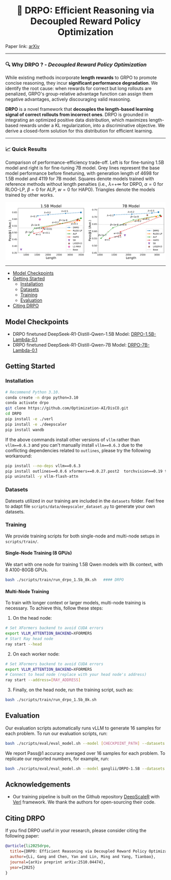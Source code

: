 <h1 align="center">🚀 DRPO: Efficient Reasoning via Decoupled Reward Policy Optimization</h1>


Paper link: [arXiv](https://arxiv.org/abs/2510.04474)




---


### 🔍 Why **DRPO ?** - *Decoupled Reward Policy Optimization* 

While existing methods incorporate **length rewards** to GRPO to promote concise reasoning, they incur **significant performance degradation**. We identify the root cause: when rewards for correct but long rollouts are penalized, GRPO's group-relative advantage function can assign them negative advantages, actively discouraging valid reasoning. 

**DRPO** is a novel framework that **decouples the length-based learning signal of correct rollouts from incorrect ones**. DRPO is grounded in integrating an optimized positive data distribution, which maximizes length-based rewards under a KL regularization, into a discriminative objective. We derive a closed-form solution for this distribution for efficient learning.

---

### 📈 Quick Results


Comparison of performance-efficiency trade-off.  Left is for fine-tuning 1.5B model and right is for fine-tuning 7B model. Grey lines represent the base model performance before finetuning, with generation length of 4698 for 1.5B model and 4119 for 7B model. Squares denote models trained with reference methods without length penalties (i.e., $\lambda$=+$\infty$ for DRPO, $\alpha=0$ for RLOO-LP, $\beta=0$ for ALP, $w=0$ for HAPO). Triangles denote the models trained by other works. 

<p align="center"><img alt="Comparison with baselines on 1.5B model" src="./assets/comp.png" width="800"/></p>


---

- [Model Checkpoints](#model-checkpoints)
- [Getting Started](#getting-started)
    - [Installation](#installation)
    - [Datasets](#datasets)
    - [Training](#training)
    - [Evaluation](#evaluation)
- [Citing DRPO](#citing-DRPO)


## Model Checkpoints
- DRPO finetuned DeepSeek-R1-Distill-Qwen-1.5B Model: [DRPO-1.5B-Lambda-0.1](https://huggingface.co/ganglii/DRPO-1.5B)
- DRPO finetuned DeepSeek-R1-Distill-Qwen-7B Model: [DRPO-7B-Lambda-0.1](https://huggingface.co/ganglii/DRPO-7B)



## Getting Started
### Installation
```bash
# Recommend Python 3.10.
conda create -n drpo python=3.10
conda activate drpo
git clone https://github.com/Optimization-AI/DisCO.git
cd DRPO
pip install -e ./verl
pip install -e ./deepscaler
pip install wandb
```

If the above commands install other versions of `vllm` rather than `vllm==0.6.3` and you can't manually install `vllm==0.6.3` due to the conflicting dependencies related to `outlines`, please try the following workaround:
```bash
pip install --no-deps vllm==0.6.3
pip install outlines==0.0.6 xformers==0.0.27.post2  torchvision==0.19 torch==2.4.0 lm-format-enforcer==0.10.6 gguf==0.10.0 pyzmq partial-json-parser msgspec mistral-common 
pip uninstall -y vllm-flash-attn
```
### Datasets

Datesets utilized in our training are included in the `datasets` folder. Feel free to adapt  file `scripts/data/deepscaler_dataset.py` to generate your own datasets.



### Training

We provide training scripts for both single-node and multi-node setups in `scripts/train/`.

#### Single-Node Training (8 GPUs)
We start with one node for training 1.5B Qwen models with 8k context, with 8 A100-80GB GPUs.
```bash
bash ./scripts/train/run_drpo_1.5b_8k.sh   #### DRPO 
```

#### Multi-Node Training

To train with longer context or larger models, multi-node training is necessary. To achieve this, follow these steps:

1. On the head node:
```bash
# Set XFormers backend to avoid CUDA errors
export VLLM_ATTENTION_BACKEND=XFORMERS
# Start Ray head node
ray start --head
```

2. On each worker node:
```bash
# Set XFormers backend to avoid CUDA errors
export VLLM_ATTENTION_BACKEND=XFORMERS
# Connect to head node (replace with your head node's address)
ray start --address=[RAY_ADDRESS]
```

3. Finally, on the head node, run the training script, such as:
```bash
bash ./scripts/train/run_drpo_1.5b_8k.sh
```


## Evaluation

Our evaluation scripts automatically runs vLLM to generate 16 samples for each problem. To run our evaluation scripts, run:
```bash
bash ./scripts/eval/eval_model.sh --model [CHECKPOINT_PATH] --datasets [DATASET1] [DATASET2] --output-dir [OUTPUT_DIR]
```

We report Pass@1 accuracy averaged over 16 samples for each problem. To replicate our reported numbers, for example, run:

```bash
bash ./scripts/eval/eval_model.sh --model ganglii/DRPO-1.5B --datasets aime aime25 olympiad_bench math gsm8k --output-dir ./val_results/DRPO-1.5B
```

## Acknowledgements
- Our training pipeline is built on the Github repository [DeepScaleR](https://github.com/agentica-project/rllm/tree/deepscaler) with [Verl](https://github.com/volcengine/verl) framework. We thank the authors for open-sourcing their code.




## Citing DRPO

If you find DRPO useful in your research, please consider citing the following paper:
```bibtex
@article{li2025drpo,
  title={DRPO: Efficient Reasoning via Decoupled Reward Policy Optimization},
  author={Li, Gang and Chen, Yan and Lin, Ming and Yang, Tianbao},
  journal={arXiv preprint arXiv:2510.04474},
  year={2025}
}


